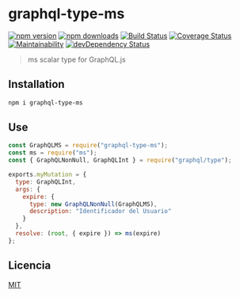 # graphql-type-ms

[![npm version](https://img.shields.io/npm/v/graphql-type-ms.svg)](https://www.npmjs.com/package/graphql-type-ms)
[![npm downloads](https://img.shields.io/npm/dm/graphql-type-ms.svg)](https://www.npmjs.com/package/graphql-type-ms)
[![Build Status](https://travis-ci.org/lgaticaq/graphql-type-ms.svg?branch=master)](https://travis-ci.org/lgaticaq/graphql-type-ms)
[![Coverage Status](https://coveralls.io/repos/github/lgaticaq/graphql-type-ms/badge.svg?branch=master)](https://coveralls.io/github/lgaticaq/graphql-type-ms?branch=master)
[![Maintainability](https://api.codeclimate.com/v1/badges/7d2accb39a80b8ee6573/maintainability)](https://codeclimate.com/github/lgaticaq/graphql-type-ms/maintainability)
[![devDependency Status](https://img.shields.io/david/dev/lgaticaq/graphql-type-ms.svg)](https://david-dm.org/lgaticaq/graphql-type-ms#info=devDependencies)

> ms scalar type for GraphQL.js

## Installation

```bash
npm i graphql-type-ms
```

## Use

```js
const GraphQLMS = require("graphql-type-ms");
const ms = require("ms");
const { GraphQLNonNull, GraphQLInt } = require("graphql/type");

exports.myMutation = {
  type: GraphQLInt,
  args: {
    expire: {
      type: new GraphQLNonNull(GraphQLMS),
      description: "Identificador del Usuario"
    }
  },
  resolve: (root, { expire }) => ms(expire)
};
```

## Licencia

[MIT](https://tldrlegal.com/license/mit-license)

